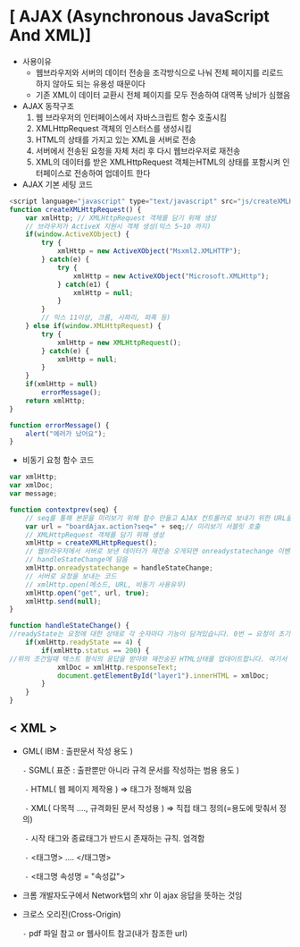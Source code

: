 # [ AJAX (Asynchronous JavaScript And XML)]

- 사용이유
  - 웹브라우저와 서버의 데이터 전송을 조각방식으로 나눠 전체 페이지를 리로드하지 않아도 되는 유용성 때문이다
  - 기존 XML이 데이터 교환시 전체 페이지를 모두 전송하여 대역폭 낭비가 심했음
- AJAX 동작구조
  1. 웹 브라우저의 인터페이스에서 자바스크립트 함수 호출시킴
  2. XMLHttpRequest 객체의 인스터스를 생성시킴
  3. HTML의 상태를 가지고 있는 XML을 서버로 전송
  4. 서버에서 전송된 요청을 자체 처리 후 다시 웹브라우저로 재전송
  5. XML의 데이터를 받은 XMLHttpRequest 객체는HTML의 상태를 포함시켜 인터페이스로 전송하여 업데이트 한다
- AJAX 기본 세팅 코드

```javascript
<script language="javascript" type="text/javascript" src="js/createXMLHttpRequest.js"></script>
function createXMLHttpRequest() {
    var xmlHttp; // XMLHttpRequest 객체를 담기 위해 생성
    // 브라우저가 ActiveX 지원시 객체 생성(익스 5~10 까지)
    if(window.ActiveXObject) {
        try {
            xmlHttp = new ActiveXObject("Msxml2.XMLHTTP");
        } catch(e) {
            try {
                xmlHttp = new ActiveXObject("Microsoft.XMLHttp");
            } catch(e1) {
                xmlHttp = null;
            }
        }
        // 익스 11이상, 크롬, 사파리, 파폭 등)
    } else if(window.XMLHttpRequest) {
        try {
            xmlHttp = new XMLHttpRequest();
        } catch(e) {
            xmlHttp = null;
        }
    }
    if(xmlHttp = null)
        errorMessage();
    return xmlHttp;
}

function errorMessage() {
    alert("에러가 났어요");
}
```

- 비동기 요청 함수 코드

```javascript
var xmlHttp;
var xmlDoc;
var message;

function contextprev(seq) {
    // seq를 통해 본문을 미리보기 위해 함수 만들고 AJAX 컨트롤러로 보내기 위한 URL을 작성
    var url = "boardAjax.action?seq=" + seq;// 미리보기 서블릿 호출
    // XMLHttpRequest 객체를 담기 위해 생성
    xmlHttp = createXMLHttpRequest();
    // 웹브라우저에서 서버로 보낸 데이터가 재전송 오게되면 onreadystatechange 이벤트 발생
    // handleStateChange에 담음
    xmlHttp.onreadystatechange = handleStateChange;
    // 서버로 요청을 보내는 코드
    // xmlHttp.open(메소드, URL, 비동기 사용유무)
    xmlHttp.open("get", url, true);
    xmlHttp.send(null);
}

function handleStateChange() {
//readyState는 요청에 대한 상태로 각 숫자마다 기능이 담겨있습니다. 0번 → 요청이 초기화 되지 않은 상태 // 1번 → 서버와 연결이 됨 // 2번 → 요청이 수신됨 // 3번→ 요청을 처리중인 상태 // 4번 → 요청처리가 종료되어 응답이 준비된 상태 또한 status == 200 은 HTTP status 코드로 숫자마다 기능이 담겨있습니다. 100번 → 전송이 계속된다 // 200번 → 에러없이 전송 성공 // 201번 → 요청이 충족되었고 새로운 자원을 만들었다. // 302번 → 요청된 페이지는 새로운 임시 URL에 전송 등등 http://www.w3schools.com/tags/ref_httpmessages.asp 추가로 링크를 통해 다양한 코드상태를 알 수 있습니다. 즉 제가 사용한 코드는 " 요청처리가 종료되어 응답이 준비되어 있는 상태에서 에러없이 전송을 성공한다면 " 이란 조건을 건 것이죠.
    if(xmlHttp.readyState == 4) {
        if(xmlHttp.status == 200) {
//위의 조건일때 텍스트 형식의 응답을 받아와 재전송된 HTML상태를 업데이트합니다. 여기서 layer1은 제가 Board_list.jsp에 정의해 놓은 스타일 태그이름입니다. 여기서는 따로 명시하지 않았지만 본문 미리보기에 해당하는 CSS 코드가 요청을 받을때마다 전체페이지를 리로드 하지 않고, 그 부분만 리로드 되는것이죠. 
            xmlDoc = xmlHttp.responseText;
            document.getElementById("layer1").innerHTML = xmlDoc;
        }
    }
}
```



## < XML >

- GML( IBM : 출판문서 작성 용도 )

  `-` SGML( 표준 : 출판뿐만 아니라 규격 문서를 작성하는 범용 용도 )

  ​	`-` HTML( 웹 페이지 제작용 )  => 태그가 정해져 있음

  ​	`-` XML( 다목적 ...., 규격화된 문서 작성용 ) => 직접 태그 정의(=용도에 맞춰서 정의)

  ​		`-` 시작 태그와 종료태그가 반드시 존재하는 규칙. 엄격함

  ​		`-` <태그명> .... </태그명>

  ​		`-` <태그명 속성명 = "속성값">

- 크롬 개발자도구에서 Network탭의 xhr 이 ajax 응답을 뜻하는 것임



- 크로스 오리진(Cross-Origin)

  `-` pdf 파일 참고 or 웹사이트 참고(내가 참조한 url)